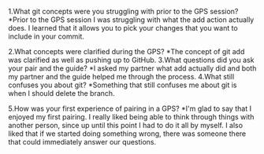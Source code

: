1.What git concepts were you struggling with prior to the GPS session?
  *Prior to the GPS session I was struggling with what the add action actually does. I learned that it allows you to pick your changes that you want to include in your commit.

2.What concepts were clarified during the GPS?
  *The concept of git add was clarified as well as pushing up to GitHub.
3.What questions did you ask your pair and the guide?
  *I asked my partner what add actually did and both my partner and the guide helped me through the process.
4.What still confuses you about git?
  *Something that still confuses me about git is when I should delete the branch.

5.How was your first experience of pairing in a GPS?
  *I'm glad to say that I enjoyed my first pairing. I really liked being able to think through things with another person, since up until this point I had to do it all by myself. I also liked that if we started doing something wrong, there was someone there that could immediately answer our questions.